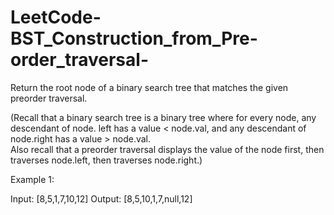 # LeetCode-BST_Construction_from_Pre-order_traversal-
Return the root node of a binary search tree that matches the given preorder traversal.

(Recall that a binary search tree is a binary tree where for every node, any descendant of node.
left has a value < node.val, and any descendant of node.right has a value > node.val.  
Also recall that a preorder traversal displays the value of the node first, then traverses node.left, then traverses node.right.)


Example 1:

Input: [8,5,1,7,10,12]
Output: [8,5,10,1,7,null,12]

